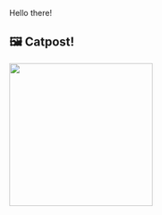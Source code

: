 Hello there!



## 🖼️ Catpost!

<sub>
    <img src="https://cdn2.thecatapi.com/images/MTYyNjA5Nw.jpg" height="256">
</sub>

